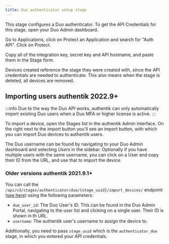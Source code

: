 ```yaml
---
title: Duo authenticator setup stage
---
```


This stage configures a Duo authenticator. To get the API Credentials for this stage, open your Duo Admin dashboard.

Go to Applications, click on Protect an Application and search for "Auth API". Click on Protect.

Copy all of the integration key, secret key and API hostname, and paste them in the Stage form.

Devices created reference the stage they were created with, since the API credentials are needed to authenticate. This also means when the stage is deleted, all devices are removed.

## Importing users <span class="badge badge--version">authentik 2022.9+</span>

:::info
Due to the way the Duo API works, authentik can only automatically import existing Duo users when a Duo MFA or higher license is active.
:::

To import a device, open the Stages list in the authentik Admin interface. On the right next to the import button you'll see an import button, with which you can import Duo devices to authentik users.

The Duo username can be found by navigating to your Duo Admin dashboard and selecting _Users_ in the sidebar. Optionally if you have multiple users with the same username, you can click on a User and copy their ID from the URL, and use that to import the device.

### Older versions <span class="badge badge--version">authentik 2021.9.1+</span>

You can call the `/api/v3/stages/authenticator/duo/{stage_uuid}/import_devices/` endpoint ([see here](https://goauthentik.io/api/#post-/stages/authenticator/duo/-stage_uuid-/import_devices/)) using the following parameters:

-   `duo_user_id`: The Duo User's ID. This can be found in the Duo Admin Portal, navigating to the user list and clicking on a single user. Their ID is shown in th URL.
-   `username`: The authentik user's username to assign the device to.

Additionally, you need to pass `stage_uuid` which is the `authenticator_duo` stage, in which you entered your API credentials.
